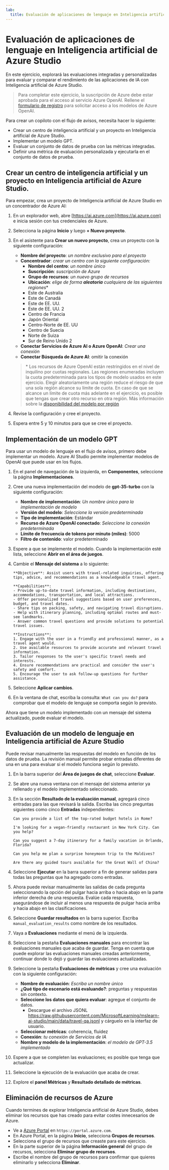 ```yaml
---
lab:
  title: Evaluación de aplicaciones de lenguaje en Inteligencia artificial de Azure Studio
---
```


# Evaluación de aplicaciones de lenguaje en Inteligencia artificial de Azure Studio

En este ejercicio, explorará las evaluaciones integradas y personalizadas para evaluar y comparar el rendimiento de las aplicaciones de IA con Inteligencia artificial de Azure Studio.

> Para completar este ejercicio, la suscripción de Azure debe estar aprobada para el acceso al servicio Azure OpenAI. Rellene el [formulario de registro](https://learn.microsoft.com/legal/cognitive-services/openai/limited-access) para solicitar acceso a los modelos de Azure OpenAI.

Para crear un copiloto con el flujo de avisos, necesita hacer lo siguiente:

- Crear un centro de inteligencia artificial y un proyecto en Inteligencia artificial de Azure Studio.
- Implementar un modelo GPT.
- Evaluar un conjunto de datos de prueba con las métricas integradas.
- Definir una métrica de evaluación personalizada y ejecutarla en el conjunto de datos de prueba.

## Crear un centro de inteligencia artificial y un proyecto en Inteligencia artificial de Azure Studio.

Para empezar, crea un proyecto de Inteligencia artificial de Azure Studio en un concentrador de Azure AI:

1. En un explorador web, abre [https://ai.azure.com](https://ai.azure.com) e inicia sesión con tus credenciales de Azure.
1. Selecciona la página **Inicio** y luego **+ Nuevo proyecto**.
1. En el asistente para **Crear un nuevo proyecto**, crea un proyecto con la siguiente configuración:
    - **Nombre del proyecto**: *un nombre exclusivo para el proyecto*
    - **Concentrador**: *crear un centro con la siguiente configuración:*
        - **Nombre del centro**: *un nombre único*
        - **Suscripción**: *suscripción de Azure*
        - **Grupo de recursos**: *un nuevo grupo de recursos*
        - **Ubicación**: *elige de forma **aleatoria** cualquiera de las siguientes regiones*\*
        - Este de Australia
        - Este de Canadá
        - Este de EE. UU.
        - Este de EE. UU. 2
        - Centro de Francia
        - Japón Oriental
        - Centro-Norte de EE. UU
        - Centro de Suecia
        - Norte de Suiza
        - Sur de Reino Unido 2
    - **Conectar Servicios de Azure AI o Azure OpenAI**: *Crear una conexión*
    - **Conectar Búsqueda de Azure AI**: omitir la conexión

    > \* Los recursos de Azure OpenAI están restringidos en el nivel de inquilino por cuotas regionales. Las regiones enumeradas incluyen la cuota predeterminada para los tipos de modelo usados en este ejercicio. Elegir aleatoriamente una región reduce el riesgo de que una sola región alcance su límite de cuota. En caso de que se alcance un límite de cuota más adelante en el ejercicio, es posible que tengas que crear otro recurso en otra región. Más información sobre la [disponibilidad del modelo por región](https://learn.microsoft.com/azure/ai-services/openai/concepts/models#gpt-35-turbo-model-availability)

1. Revise la configuración y cree el proyecto.
1. Espera entre 5 y 10 minutos para que se cree el proyecto.

## Implementación de un modelo GPT

Para usar un modelo de lenguaje en el flujo de avisos, primero debe implementar un modelo. Azure AI Studio permite implementar modelos de OpenAI que puede usar en los flujos.

1. En el panel de navegación de la izquierda, en **Componentes**, seleccione la página **Implementaciones**.
1. Cree una nueva implementación del modelo de **gpt-35-turbo** con la siguiente configuración:
    - **Nombre de implementación**: *Un nombre único para la implementación de modelo*
    - **Versión del modelo**: *Seleccione la versión predeterminada*
    - **Tipo de implementación**: Estándar
    - **Recurso de Azure OpenAI conectado**: *Seleccione la conexión predeterminada*
    - **Límite de frecuencia de tokens por minuto (miles)**: 5000
    - **Filtro de contenido**: valor predeterminado
1. Espere a que se implemente el modelo. Cuando la implementación esté lista, seleccione **Abrir en el área de juegos**.
1. Cambie el **Mensaje del sistema** a lo siguiente:

   ```
   **Objective**: Assist users with travel-related inquiries, offering tips, advice, and recommendations as a knowledgeable travel agent.

   **Capabilities**:
   - Provide up-to-date travel information, including destinations, accommodations, transportation, and local attractions.
   - Offer personalized travel suggestions based on user preferences, budget, and travel dates.
   - Share tips on packing, safety, and navigating travel disruptions.
   - Help with itinerary planning, including optimal routes and must-see landmarks.
   - Answer common travel questions and provide solutions to potential travel issues.
    
   **Instructions**:
   1. Engage with the user in a friendly and professional manner, as a travel agent would.
   2. Use available resources to provide accurate and relevant travel information.
   3. Tailor responses to the user's specific travel needs and interests.
   4. Ensure recommendations are practical and consider the user's safety and comfort.
   5. Encourage the user to ask follow-up questions for further assistance.
   ```

1. Seleccione **Aplicar cambios**.
1. En la ventana de chat, escriba la consulta: `What can you do?` para comprobar que el modelo de lenguaje se comporta según lo previsto.

Ahora que tiene un modelo implementado con un mensaje del sistema actualizado, puede evaluar el modelo.

## Evaluación de un modelo de lenguaje en Inteligencia artificial de Azure Studio

Puede revisar manualmente las respuestas del modelo en función de los datos de prueba. La revisión manual permite probar entradas diferentes de una en una para evaluar si el modelo funciona según lo previsto.

1. En la barra superior del **Área de juegos de chat**, seleccione **Evaluar**.
1. Se abre una nueva ventana con el mensaje del sistema anterior ya rellenado y el modelo implementado seleccionado.
1. En la sección **Resultado de la evaluación manual**, agregará cinco entradas para las que revisará la salida. Escriba las cinco preguntas siguientes como cinco **Entradas** independientes:

   `Can you provide a list of the top-rated budget hotels in Rome?`

   `I'm looking for a vegan-friendly restaurant in New York City. Can you help?`

   `Can you suggest a 7-day itinerary for a family vacation in Orlando, Florida?`

   `Can you help me plan a surprise honeymoon trip to the Maldives?`

   `Are there any guided tours available for the Great Wall of China?`

1. Seleccione **Ejecutar** en la barra superior a fin de generar salidas para todas las preguntas que ha agregado como entradas.
1. Ahora puede revisar manualmente las salidas de cada pregunta seleccionando la opción del pulgar hacia arriba o hacia abajo en la parte inferior derecha de una respuesta. Evalúe cada respuesta, asegurándose de incluir al menos una respuesta de pulgar hacia arriba y hacia abajo en las clasificaciones.
1. Seleccione **Guardar resultados** en la barra superior. Escriba `manual_evaluation_results` como nombre de los resultados.
1. Vaya a **Evaluaciones** mediante el menú de la izquierda.
1. Seleccione la pestaña **Evaluaciones manuales** para encontrar las evaluaciones manuales que acaba de guardar. Tenga en cuenta que puede explorar las evaluaciones manuales creadas anteriormente, continuar donde lo dejó y guardar las evaluaciones actualizadas.
1. Seleccione la pestaña **Evaluaciones de métricas** y cree una evaluación con la siguiente configuración:
    - **Nombre de evaluación**: *Escriba un nombre único*
    - **¿Qué tipo de escenario está evaluando?**: preguntas y respuestas sin contexto.
    - **Seleccione los datos que quiera evaluar**: agregue el conjunto de datos.
        - Descargue el archivo JSONL https://raw.githubusercontent.com/MicrosoftLearning/mslearn-ai-studio/main/data/travel-qa.jsonl y cárguelo en la interfaz de usuario.
    - **Seleccionar métricas**: coherencia, fluidez
    - **Conexión**: *tu conexión de Servicios de IA*
    - **Nombre y modelo de la implementación**: *el modelo de GPT-3.5 implementado*
1. Espere a que se completen las evaluaciones; es posible que tenga que actualizar.
1. Seleccione la ejecución de la evaluación que acaba de crear.
1. Explore el **panel Métricas** y **Resultado detallado de métricas**.

## Eliminación de recursos de Azure

Cuando termines de explorar Inteligencia artificial de Azure Studio, debes eliminar los recursos que has creado para evitar costes innecesarios de Azure.

- Ve a [Azure Portal](https://portal.azure.com) en `https://portal.azure.com`.
- En Azure Portal, en la página **Inicio**, selecciona **Grupos de recursos**.
- Selecciona el grupo de recursos que creaste para este ejercicio.
- En la parte superior de la página **Información general** del grupo de recursos, selecciona **Eliminar grupo de recursos**.
- Escribe el nombre del grupo de recursos para confirmar que quieres eliminarlo y selecciona **Eliminar**.
